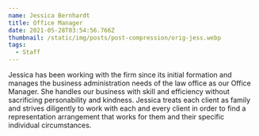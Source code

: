 ```yaml
---
name: Jessica Bernhardt
title: Office Manager
date: 2021-05-28T03:54:56.766Z
thumbnail: /static/img/posts/post-compression/orig-jess.webp
tags:
  - Staff
---
```

Jessica has been working with the firm since its initial formation and manages the business administration needs of the law office as our Office Manager. She handles our business with skill and efficiency without sacrificing personability and kindness. Jessica treats each client as family and strives diligently to work with each and every client in order to find a representation arrangement that works for them and their specific individual circumstances.